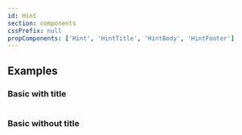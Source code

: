 ```yaml
---
id: Hint
section: components
cssPrefix: null
propComponents: ['Hint', 'HintTitle', 'HintBody', 'HintFooter']
---
```


## Examples

### Basic with title

```ts file="HintBasicWithTitle.tsx"
```

### Basic without title

```ts file="HintBasicWithoutTitle.tsx"
```
